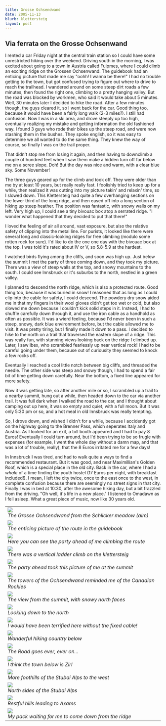 ```yaml
---
title: Grosse Ochsendwand
date: 2005-11-13
blurb: klettersteig
layout: post
---
```


<h2>Via ferrata on the Grosse Ochsenwand</h2>


I rented a car Friday night at the central train station so I could have some unrestricted hiking over the
weekend. Driving south in the morning, I was excited about going to a town in Austria called Fulpmes, where
I could climb an exciting ridge on the Grossen Ochsenwand. The guidebook had an enticing picture that made
me say "oohh! I wanna be there!" I had no trouble getting to the town, but got confused trying to figure out
where to drive to reach the trailhead. I wandered around on some steep dirt roads a few minutes, then
found the right one, climbing to a pretty hanging valley. But the road was blocked by workmen, who said
it would take about 5 minutes. Well, 30 minutes later I decided to hike the road. After a few minutes though,
the guys cleared it, so I went back for the car. Good thing too, because it would have been a fairly
long walk (2-3 miles?). I still had confusion. Now I was in a ski area, and drove steeply up too high,
eventually realizing my mistake and getting information the old fashioned way. I found 3 guys who rode
their bikes up the steep road, and were now stashing them in the bushes. They spoke english, so it was
easy to determine we all wanted to do the same thing. They knew the way of course, so finally I was on
the trail proper.


That didn't stop me from losing it again, and then having to downclimb a couple of hundred feet when I saw
them make a hidden turn off far below me on a scree slope. Doh! But the day was nice and warm, with a clear
blue sky. Some November!


The three guys geared up for the climb and took off. They were older than me by at least 10 years, but really
really fast. I foolishly tried to keep up for a while, then realized it was cutting into my picture takin' and
relaxin' time, so I slowed down. This Klettersteig had quite a few overhanging sections on the lower third
of the long ridge, and then eased off into a long section of hiking up steep heather. The position was
fantastic, with snowy walls on my left. Very high up, I could see a tiny bivouac box atop a serrated ridge.
"I wonder what happened that they decided to put that there!"


I loved the feeling of air all around, vast exposure, but also the relative safety of clipping into the metal
line. For purists, it looked like there were several long and classic-looking ridges for free climbing (modulo
some rotten rock for sure). I'd like to do the one one day with the bivouac box at the top. I was told it's
rated about IV or V, so 5.8-5.9 at the hardest.


I watched birds flying among the cliffs, and soon was high up. Just below the summit I met the party of three
coming down, and they took my picture. There was a view of steep walls at the top, and snowy mountains to the
south. I could see Innsbruck or it's suburbs to the north, nestled in a green valley.


I planned to descend the north ridge, which is also a protected route. Good thing too, because it was buried
in snow! I reasoned that as long as I could clip into the cable for safety, I could descend. The powdery
dry snow aided me in that my fingers in their wool gloves didn't get too wet or cold, but also slowed
me down because I couldn't kick solid steps in it. Instead, I had to shuffle carefully down through it, and
use the iron cable as a handhold as often as possible. It was a wierd feeling, because I'd never been in
such a steep, snowy, dark blue environment before, but the cable allowed me to visit. It was pretty tiring, but
I finally made it down to a pass. I decided to hike to the north on a trail that traversed the eastern slope
of a ridge. This was really fun, with stunning views looking back on the ridge I climbed up. Later, I saw
Ibex, who scrambled fearlessly up near vertical rock! I had to be careful going under them, because out of
curiousity they seemed to knock a few rocks off.


Eventually I reached a cool little notch between big cliffs, and threaded the needle. The other side was steep
and snowy though, I had to spend a fair bit of time getting down carefully. Near the bottom, a fixed line appeared
for more safety.


Now it was getting late, so after another mile or so, I scrambled up a trail to a nearby summit, hung out a while,
then headed down to the car via another trail. It was full dark when I walked the road to the car, and I thought
about camping out up here, it was so empty and quiet, with a full moon. But it was only 5:30 pm or so, and a hot
meal in old Innsbruck was really tempting.


So, I drove down, and wished I didn't for a while, because I accidently got on the highway going to the Brenner
Pass, which seperates Italy and Austria. As I looked for an exit, a toll booth appeared and I had to pay 8
Euros! Eventually I could turn around, but I'd been trying to be so frugle with expenses (for example, I went the
whole day without a damn map, and that was a lot of trouble, really), that the 8 Euros irritated me for a few
days!


In Innsbruck I was tired, and had to walk quite a ways to find a recommended restaurant. But it was good, and near
Maximillian's Golden Roof, which is a special place in the old city. Back in the car, where I had a <i>whale</i>
of a time finding the youth hostel (17 Euros per night, with breakfast included!). I mean, I left the city
twice, once to the east once to the west, in complete confusion because there are seemingly no street signs
in that city. Finally I was in bed at 10:30, after the awesome hiking day, but a bit frazzled from the driving.
"Oh well, it's life in a new place." I listened to Omadawn as I fell asleep. What a great piece of music, now
like 30 years old.




</td>

<td width="30%" valign=top>
<table>
<tr><td>
<a href="images/a_ochsensee.jpg"><img src="images/a_ochsensee.jpg"></a><br>
<i>The Grosse Ochsendwand from the Schlicker meadow (alm)</i>
</td></tr>
<tr><td>
<a href="images/ochenfun.jpg"><img src="images/ochenfun.jpg"></a><br>
<i>The enticing picture of the route in the guidebook</i>
</td></tr>
<tr><td>
<a href="images/culpafolks.jpg"><img src="images/culpafolks.jpg"></a><br>
<i>Here you can see the party ahead of me climbing the route</i>
</td></tr>
<tr><td>
<a href="images/verticallook.jpg"><img src="images/verticallook.jpg"></a><br>
<i>There was a vertical ladder climb on the klettersteig</i>
</td></tr>
<tr><td>
<a href="images/nearsumme.jpg"><img src="images/nearsumme.jpg"></a><br>
<i>The party ahead took this picture of me at the summit</i>
</td></tr>
<tr><td>
<a href="images/coldtower.jpg"><img src="images/coldtower.jpg"></a><br>
<i>The towers of the Ochsendwand reminded me of the Canadian Rockies</i>
</td></tr>
<tr><td>
<a href="images/highcold.jpg"><img src="images/highcold.jpg"></a><br>
<i>The view from the summit, with snowy north faces</i>
</td></tr>
<tr><td>
<a href="images/highochen.jpg"><img src="images/highochen.jpg"></a><br>
<i>Looking down to the north</i>
</td></tr>
<tr><td>
<a href="images/spookysnow.jpg"><img src="images/spookysnow.jpg"></a><br>
<i>I would have been terrified here without the fixed cable!</i>
</td></tr>
<tr><td>
<a href="images/superwalking.jpg"><img src="images/superwalking.jpg"></a><br>
<i>Wonderful hiking country below</i>
</td></tr>
<tr><td>
<a href="images/thewayahead.jpg"><img src="images/thewayahead.jpg"></a><br>
<i>The Road goes ever, ever on...</i>
</td></tr>
<tr><td>
<a href="images/nearinnsbruck.jpg"><img src="images/nearinnsbruck.jpg"></a><br>
<i>I think the town below is Zirl</i>
</td></tr>
<tr><td>
<a href="images/lookwest.jpg"><img src="images/lookwest.jpg"></a><br>
<i>More foothills of the Stubai Alps to the west</i>
</td></tr>
<tr><td>
<a href="images/snowynorths.jpg"><img src="images/snowynorths.jpg"></a><br>
<i>North sides of the Stubai Alps</i>
</td></tr>
<tr><td>
<a href="images/restful.jpg"><img src="images/restful.jpg"></a><br>
<i>Restful hills leading to Axams</i>
</td></tr>
<tr><td>
<a href="images/untilnexttime.jpg"><img src="images/untilnexttime.jpg"></a><br>
<i>My pack waiting for me to come down from the ridge</i>
</td></tr>
</table>
